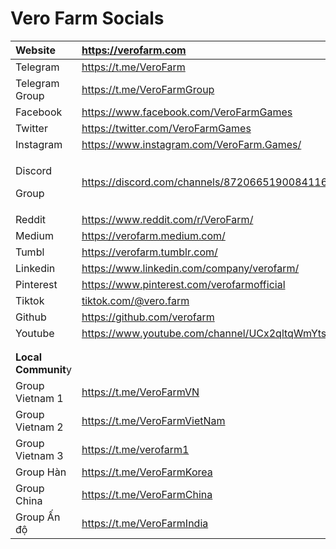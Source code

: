 # Vero Farm Socials

<table>
  <thead>
    <tr>
      <th style="text-align:left">Website</th>
      <th style="text-align:left"><a href="https://verofarm.com">https://verofarm.com</a>
      </th>
    </tr>
  </thead>
  <tbody>
    <tr>
      <td style="text-align:left">Telegram</td>
      <td style="text-align:left"><a href="https://t.me/VeroFarm">https://t.me/VeroFarm</a>
      </td>
    </tr>
    <tr>
      <td style="text-align:left">Telegram Group</td>
      <td style="text-align:left"><a href="https://t.me/VeroFarmGroup">https://t.me/VeroFarmGroup</a>
      </td>
    </tr>
    <tr>
      <td style="text-align:left">Facebook</td>
      <td style="text-align:left"><a href="https://www.facebook.com/VeroFarmGames">https://www.facebook.com/VeroFarmGames</a>
      </td>
    </tr>
    <tr>
      <td style="text-align:left">Twitter</td>
      <td style="text-align:left"><a href="https://twitter.com/VeroFarmGames">https://twitter.com/VeroFarmGames</a>
      </td>
    </tr>
    <tr>
      <td style="text-align:left">Instagram</td>
      <td style="text-align:left"><a href="https://www.instagram.com/VeroFarm.Games/">https://www.instagram.com/VeroFarm.Games/</a>
      </td>
    </tr>
    <tr>
      <td style="text-align:left">
        <p>Discord</p>
        <p>Group</p>
      </td>
      <td style="text-align:left"><a href="https://discord.com/channels/872066519008411699/872066519008411701">https://discord.com/channels/872066519008411699/872066519008411701</a>
      </td>
    </tr>
    <tr>
      <td style="text-align:left">Reddit</td>
      <td style="text-align:left"><a href="https://www.reddit.com/r/VeroFarm/">https://www.reddit.com/r/VeroFarm/</a>
      </td>
    </tr>
    <tr>
      <td style="text-align:left">Medium</td>
      <td style="text-align:left"><a href="https://verofarm.medium.com/">https://verofarm.medium.com/</a>
      </td>
    </tr>
    <tr>
      <td style="text-align:left">Tumbl</td>
      <td style="text-align:left"><a href="https://verofarm.tumblr.com/">https://verofarm.tumblr.com/</a>
      </td>
    </tr>
    <tr>
      <td style="text-align:left">Linkedin</td>
      <td style="text-align:left"><a href="https://www.linkedin.com/company/verofarm/">https://www.linkedin.com/company/verofarm/</a>
      </td>
    </tr>
    <tr>
      <td style="text-align:left">Pinterest</td>
      <td style="text-align:left"><a href="https://www.pinterest.com/verofarmofficial">https://www.pinterest.com/verofarmofficial</a>
      </td>
    </tr>
    <tr>
      <td style="text-align:left">Tiktok</td>
      <td style="text-align:left"><a href="https://tiktok.com/@vero.farm">tiktok.com/@vero.farm</a>
      </td>
    </tr>
    <tr>
      <td style="text-align:left">Github</td>
      <td style="text-align:left"><a href="https://github.com/verofarm">https://github.com/verofarm</a>
      </td>
    </tr>
    <tr>
      <td style="text-align:left">Youtube</td>
      <td style="text-align:left"><a href="https://www.youtube.com/channel/UCx2qltqWmYts60KGC4Xxkyg">https://www.youtube.com/channel/UCx2qltqWmYts60KGC4Xxkyg</a>
      </td>
    </tr>
    <tr>
      <td style="text-align:left"></td>
      <td style="text-align:left"></td>
    </tr>
    <tr>
      <td style="text-align:left"></td>
      <td style="text-align:left"></td>
    </tr>
    <tr>
      <td style="text-align:left"><b>Local Communit</b>y</td>
      <td style="text-align:left"></td>
    </tr>
    <tr>
      <td style="text-align:left">Group Vietnam 1</td>
      <td style="text-align:left"><a href="https://t.me/VeroFarmVN">https://t.me/VeroFarmVN</a>
      </td>
    </tr>
    <tr>
      <td style="text-align:left">Group Vietnam 2</td>
      <td style="text-align:left"><a href="https://t.me/VeroFarmVietNam">https://t.me/VeroFarmVietNam</a>
      </td>
    </tr>
    <tr>
      <td style="text-align:left">Group Vietnam 3</td>
      <td style="text-align:left"><a href="https://t.me/verofarm1">https://t.me/verofarm1</a>
      </td>
    </tr>
    <tr>
      <td style="text-align:left">Group H&#xE0;n</td>
      <td style="text-align:left"><a href="https://t.me/VeroFarmKorea">https://t.me/VeroFarmKorea</a>
      </td>
    </tr>
    <tr>
      <td style="text-align:left">Group China</td>
      <td style="text-align:left"><a href="https://t.me/VeroFarmChina">https://t.me/VeroFarmChina</a>
      </td>
    </tr>
    <tr>
      <td style="text-align:left">Group &#x1EA4;n &#x111;&#x1ED9;</td>
      <td style="text-align:left"><a href="https://t.me/VeroFarmIndia">https://t.me/VeroFarmIndia</a>
      </td>
    </tr>
  </tbody>
</table>

